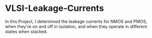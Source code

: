 # VLSI-Leakage-Currents
In this Project, I determined the leakage currents for NMOS and PMOS, when they're on and off in isolation, and when they operate in different states when stacked.
